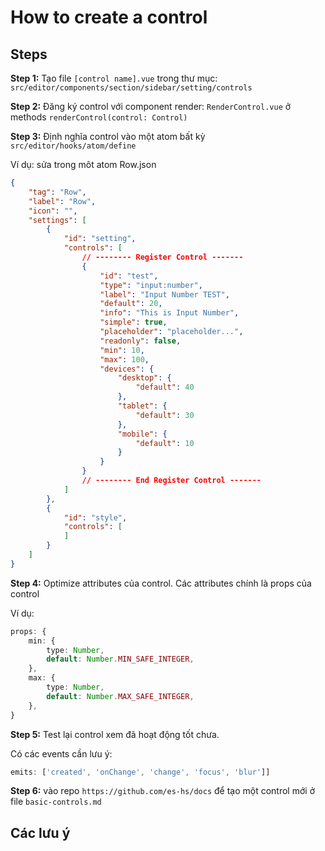 # How to create a control

## Steps

**Step 1:** Tạo file `[control name].vue` trong thư mục: `src/editor/components/section/sidebar/setting/controls`

**Step 2:** Đăng ký control với component render: `RenderControl.vue` ở methods `renderControl(control: Control)`

**Step 3:** Định nghĩa control vào một atom bất kỳ `src/editor/hooks/atom/define`

Ví dụ: sửa trong môt atom Row.json
```json
{
    "tag": "Row",
    "label": "Row",
    "icon": "",
    "settings": [
        {
            "id": "setting",
            "controls": [
                // -------- Register Control -------
                {
                    "id": "test",
                    "type": "input:number",
                    "label": "Input Number TEST",
                    "default": 20,
                    "info": "This is Input Number",
                    "simple": true,
                    "placeholder": "placeholder...",
                    "readonly": false,
                    "min": 10,
                    "max": 100,
                    "devices": {
                        "desktop": {
                            "default": 40
                        },
                        "tablet": {
                            "default": 30
                        },
                        "mobile": {
                            "default": 10
                        }
                    }
                }
                // -------- End Register Control -------
            ]
        },
        {
            "id": "style",
            "controls": [
            ]
        }
    ]
}
```

**Step 4:** Optimize attributes của control. Các attributes chính là props của control

Ví dụ:
```ts
props: {
    min: {
        type: Number,
        default: Number.MIN_SAFE_INTEGER,
    },
    max: {
        type: Number,
        default: Number.MAX_SAFE_INTEGER,
    },
}
```

**Step 5:** Test lại control xem đã hoạt động tốt chưa.

Có các events cần lưu ý:
```ts
emits: ['created', 'onChange', 'change', 'focus', 'blur']]
```

**Step 6:** vào repo `https://github.com/es-hs/docs` để tạo một control mới ở file `basic-controls.md`


## Các lưu ý

